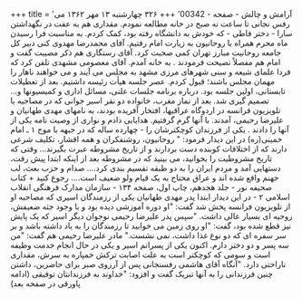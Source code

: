 +++
title = 'آرامش و چالش - صفحه - 00342'
+++
۳۲۶ چهارشنبه ۱۳ مهر ۱۳۶۲ می رفس نجانی تا ساعت نه صبح در خانه مطالعه نمودم. مقداری هم به عفت در نگهداشتن سارا - دختر فاطی - که خودش به دانشگاه رفته بود، کمک کردم. به مناسبت فرا رسیدن ماه محرم همراه با روحانیون به زیارت امام رفتیم. آقای محمدرضا مهدوی کنی دبیر کل جامعه روحانیت مبارز تهران کمی صحبت کرد. آقای رستگاری هم ذکر مصیبت گفت و امام هم مفصلاً نصیحت فرمودند . به خانه آمدم. آقای معصومی مشهدی تلفن کرد که فردا علمای شیعه و سنی شهرهای مرزی مشهد به مجلس می آیند و می خواهند ناهار را مهمان مجلس باشند؛ قبول کردم. عصر جلسه هیأت رئیسه داشتیم. بعد از تعطیلات تابستانی، اولین جلسه بود. درباره برنامه جلسات علنی، مسائل اداری و کمیسیونها و... تصمیم گیری شد. بعد از نماز مغرب، خانواده دو نفر اسیر جوانی که در مصاحبه با تلویزیون فرانسه در اردوگاه عراقیها، افتخار آفریده بودند، به نامهای مهدی طهانیان و علیرضا رحیمی، آمدند. با آنها گرم گرفتیم. هدایایی دادم و نواری از وصیت نامه یکی از آنها را دادند . یکی از فرزندان کوچکترشان را - چهارده ساله که در جبهه با موج ۱ ـ امام خمینی(ره) در این دیدار فرمود: " روحانیون، روشنفکران و همه اقشار، تکلیف شرعی دارند که از اختلافات کوبنده دست بردارند و از تاریخ مشروطه عبرت بگیرند... وقتی که تاریخ مشروطیت را بخوانید، می بینید که در مشروطه بعد از اینکه ابتدا پیش رفت، دستهایی آمد و مردم ایران را به دو طبقه تقسیم بندی کرد.... صدام و حزب بعث، لب جهنم واقع شده اند و عراق محتاج به یک قیام ولو ضعیف است.... رجوع کنید + کتاب صحیفه نور - جلد هجدهم، چاپ اول، صفحه ۱۳۴ - سازمان مدارک فرهنگی انقلاب اسلامی ۲ - در این دیدار ابتدا پدر مهدی طهانیان یکی از رزمندگان اسیری که مصاحبه او از تلویزیون فرانسه پخش شد گفت: "او دوره آموزشی دیده بود و با وجود جثه ضعیفش، روحیه ای بسیار عالی داشت. "سپس پدر علیرضا رحیمی نوجوان دیگر اسیر که یک پایش نیز قطع شده بود، گفت: "او روی زمین می خوابید تا رزمندگان را به یاد داشته باشد و بر سر سفره ای که دو نوع غذا داشت، نمی نشست." مادر علیرضا رحیمی هم گفت: "من سه پسر و دو دختر دارم. اکنون یکی از پسرانم اسیر و یکی در حال انجام خدمت وظیفه است و سومی که کوچکتر است به علت اصابت ترکش خمپاره به سرش، مقداری ناراحتی دارد. "آنگاه آقای هاشمی رفسنجانی پس از آرزوی صبر برای حاضرین، داشتن چنین فرزندانی را به آنها تبریک گفت و افزود: "خداوند به فرزندانتان توفیقی (ادامه پاورقی در صفحه بعد)